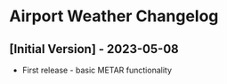 # Airport Weather Changelog

## [Initial Version] - 2023-05-08

- First release - basic METAR functionality